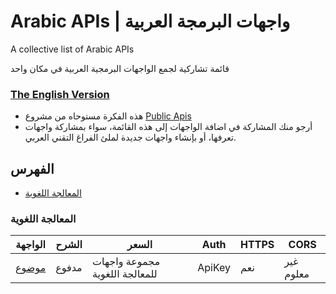 # Arabic APIs | واجهات البرمجة العربية
A collective list of Arabic APIs

قائمة تشاركية لجمع الواجهات البرمجية العربية في مكان واحد

### [The English Version](ENGLISH.md)

- هذه الفكرة مستوحاه من مشروع [Public Apis](https://github.com/public-apis/public-apis)
- أرجو منك المشاركة في اضافة الواجهات إلى هذه القائمة، سواء بمشاركة واجهات تعرفها، أو بإنشاء واجهات جديدة لملئ الفراغ التقني العربي.


## الفهرس
* [المعالجة اللغوية](#المعالجة-اللغوية)

### المعالجة اللغوية
الواجهة | الشرح | السعر | Auth | HTTPS | CORS |
|---|---|---|---|---|---|
| [موضوع](https://ai.mawdoo3.com/) | مدفوع | مجموعة واجهات للمعالجة اللغوية | ApiKey | نعم | غير معلوم |
